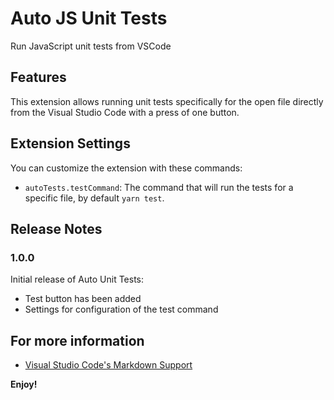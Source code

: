 # Auto JS Unit Tests

Run JavaScript unit tests from VSCode

## Features

This extension allows running unit tests specifically for the open file directly from the Visual Studio Code with a press of one button.

## Extension Settings

You can customize the extension with these commands:

* `autoTests.testCommand`: The command that will run the tests for a specific file, by default `yarn test`.

## Release Notes

### 1.0.0

Initial release of Auto Unit Tests:
- Test button has been added
- Settings for configuration of the test command

## For more information

* [Visual Studio Code's Markdown Support](http://code.visualstudio.com/docs/languages/markdown)

**Enjoy!**

